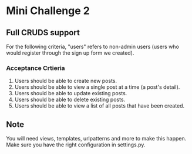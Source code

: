 # Mini Challenge 2

## Full CRUDS support

For the following criteria, "users" refers to non-admin users (users who would register through the sign up form we created).

### Acceptance Crtieria

1. Users should be able to create new posts.
2. Users should be able to view a single post at a time (a post's detail).
3. Users should be able to update existing posts.
4. Users should be able to delete existing posts.
5. Users should be able to view a list of all posts that have been created.

## Note

You will need views, templates, urlpatterns and more to make this happen. Make sure you have the right configuration in settings.py.